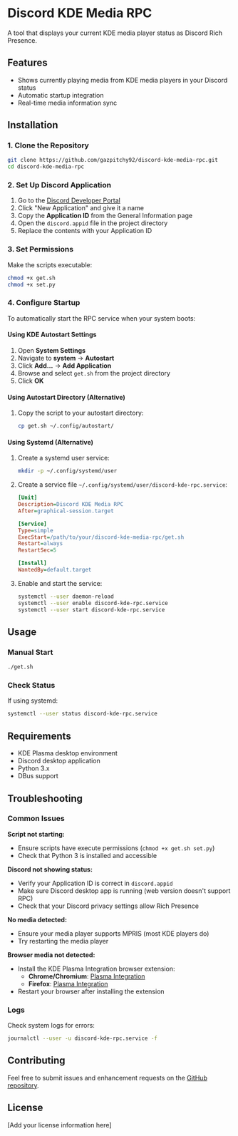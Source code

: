 # Discord KDE Media RPC

A tool that displays your current KDE media player status as Discord Rich Presence.

## Features

- Shows currently playing media from KDE media players in your Discord status
- Automatic startup integration
- Real-time media information sync

## Installation

### 1. Clone the Repository

```bash
git clone https://github.com/gazpitchy92/discord-kde-media-rpc.git
cd discord-kde-media-rpc
```

### 2. Set Up Discord Application

1. Go to the [Discord Developer Portal](https://discord.com/developers/applications)
2. Click "New Application" and give it a name
3. Copy the **Application ID** from the General Information page
4. Open the `discord.appid` file in the project directory
5. Replace the contents with your Application ID

### 3. Set Permissions

Make the scripts executable:

```bash
chmod +x get.sh
chmod +x set.py
```

### 4. Configure Startup

To automatically start the RPC service when your system boots:

#### Using KDE Autostart Settings

1. Open **System Settings**
2. Navigate to **system** → **Autostart**
3. Click **Add...** → **Add Application**
4. Browse and select `get.sh` from the project directory
5. Click **OK**

#### Using Autostart Directory (Alternative)

1. Copy the script to your autostart directory:
   ```bash
   cp get.sh ~/.config/autostart/
   ```

#### Using Systemd (Alternative)

1. Create a systemd user service:
   ```bash
   mkdir -p ~/.config/systemd/user
   ```

2. Create a service file `~/.config/systemd/user/discord-kde-rpc.service`:
   ```ini
   [Unit]
   Description=Discord KDE Media RPC
   After=graphical-session.target

   [Service]
   Type=simple
   ExecStart=/path/to/your/discord-kde-media-rpc/get.sh
   Restart=always
   RestartSec=5

   [Install]
   WantedBy=default.target
   ```

3. Enable and start the service:
   ```bash
   systemctl --user daemon-reload
   systemctl --user enable discord-kde-rpc.service
   systemctl --user start discord-kde-rpc.service
   ```

## Usage

### Manual Start

```bash
./get.sh
```

### Check Status

If using systemd:
```bash
systemctl --user status discord-kde-rpc.service
```

## Requirements

- KDE Plasma desktop environment
- Discord desktop application
- Python 3.x
- DBus support

## Troubleshooting

### Common Issues

**Script not starting:**
- Ensure scripts have execute permissions (`chmod +x get.sh set.py`)
- Check that Python 3 is installed and accessible

**Discord not showing status:**
- Verify your Application ID is correct in `discord.appid`
- Make sure Discord desktop app is running (web version doesn't support RPC)
- Check that your Discord privacy settings allow Rich Presence

**No media detected:**
- Ensure your media player supports MPRIS (most KDE players do)
- Try restarting the media player

**Browser media not detected:**
- Install the KDE Plasma Integration browser extension:
  - **Chrome/Chromium**: [Plasma Integration](https://chromewebstore.google.com/detail/plasma-integration/cimiefiiaegbelhefglklhhakcgmhkai)
  - **Firefox**: [Plasma Integration](https://addons.mozilla.org/en-GB/firefox/addon/plasma-integration/)
- Restart your browser after installing the extension

### Logs

Check system logs for errors:
```bash
journalctl --user -u discord-kde-rpc.service -f
```

## Contributing

Feel free to submit issues and enhancement requests on the [GitHub repository](https://github.com/gazpitchy92/discord-kde-media-rpc).

## License

[Add your license information here]